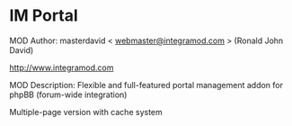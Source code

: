 IM Portal
======== 
MOD Author: masterdavid < webmaster@integramod.com > (Ronald John David)

http://www.integramod.com 

MOD Description:  Flexible and full-featured portal management addon for phpBB (forum-wide integration)

Multiple-page version with cache system
